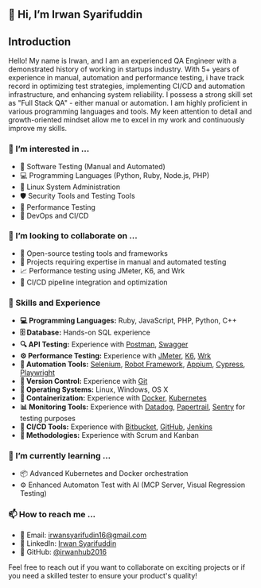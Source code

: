 ## 👋 Hi, I’m Irwan Syarifuddin

## Introduction
Hello! My name is Irwan, and I am an experienced QA Engineer with a demonstrated history of working in startups industry. With 5+ years of experience in manual, automation and performance testing, i have track record in optimizing test strategies, implementing CI/CD and automation infrastructure, and enhancing system reliability. I possess a strong skill set as "Full Stack QA" - either manual or automation. I am highly proficient in various programming languages and tools. My keen attention to detail and growth-oriented mindset allow me to excel in my work and continuously improve my skills.

### 👀 I’m interested in ...
- 🧪 Software Testing (Manual and Automated)
- 💻 Programming Languages (Python, Ruby, Node.js, PHP)
- 🐧 Linux System Administration
- 🛡️ Security Tools and Testing Tools
- 🚀 Performance Testing
- 🔧 DevOps and CI/CD

### 💞️ I’m looking to collaborate on ...
- 🤝 Open-source testing tools and frameworks
- 🧩 Projects requiring expertise in manual and automated testing
- 📈 Performance testing using JMeter, K6, and Wrk
- 🔄 CI/CD pipeline integration and optimization

### 🌟 Skills and Experience
- **💻 Programming Languages:** Ruby, JavaScript, PHP, Python, C++
- **🗄️ Database:** Hands-on SQL experience
- **🔍 API Testing:** Experience with [Postman](https://www.postman.com/), [Swagger](https://swagger.io/)
- **⚙️ Performance Testing:** Experience with [JMeter](https://jmeter.apache.org/), [K6](https://k6.io/), [Wrk](https://github.com/wg/wrk)
- **🤖 Automation Tools:** [Selenium](https://www.selenium.dev/), [Robot Framework](https://robotframework.org/), [Appium](http://appium.io/), [Cypress](https://www.cypress.io/), [Playwright](https://playwright.dev/)
- **🔀 Version Control:** Experience with [Git](https://git-scm.com/)
- **🐧 Operating Systems:** Linux, Windows, OS X
- **🐋 Containerization:** Experience with [Docker](https://www.docker.com/), [Kubernetes](https://kubernetes.io/)
- **📊 Monitoring Tools:** Experience with [Datadog](https://www.datadoghq.com/), [Papertrail](https://www.papertrail.com/), [Sentry](https://sentry.io/) for testing purposes
- **🔧 CI/CD Tools:** Experience with [Bitbucket](https://bitbucket.org/), [GitHub](https://github.com/), [Jenkins](https://www.jenkins.io/)
- **📅 Methodologies:** Experience with Scrum and Kanban

### 🌱 I’m currently learning ...
- 📦 Advanced Kubernetes and Docker orchestration
- ⚙️ Enhanced Automaton Test with AI (MCP Server, Visual Regression Testing)

### 📫 How to reach me ...
- 📧 Email: [irwansyarifudin16@gmail.com](mailto:irwansyarifudin16@gmail.com)
- 💼 LinkedIn: [Irwan Syarifuddin](https://www.linkedin.com/in/irwan-syarifudin-331511120)
- 🐙 GitHub: [@irwanhub2016](https://github.com/irwanhub2016)

Feel free to reach out if you want to collaborate on exciting projects or if you need a skilled tester to ensure your product's quality!
